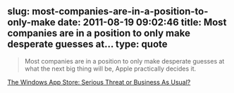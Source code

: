slug: most-companies-are-in-a-position-to-only-make
date: 2011-08-19 09:02:46
title: Most companies are in a position to only make desperate guesses at...
type: quote
---

> Most companies are in a position to only make desperate guesses at what the next big thing will be, Apple practically decides it.

[The Windows App Store: Serious Threat or Business As Usual?](http://mac.appstorm.net/general/the-windows-app-store-serious-threat-or-business-as-usual/)

